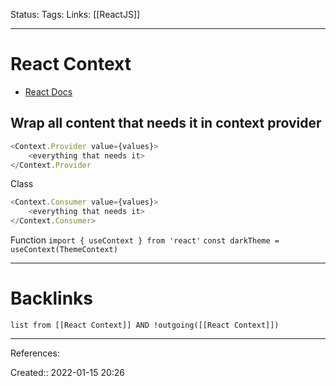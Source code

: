 Status: 
Tags: 
Links: [[ReactJS]]
___
# React Context
- [React Docs](https://reactjs.org/docs/context.html)

Wrap all content that needs it in context provider
- 
```js
<Context.Provider value={values}>
	<everything that needs it>
</Context.Provider
```

Class
```js
<Context.Consumer value={values}>
	<everything that needs it>
</Context.Consumer>
```

Function
`import { useContext } from 'react'`
`const darkTheme = useContext(ThemeContext)`
___
# Backlinks
```dataview
list from [[React Context]] AND !outgoing([[React Context]])
```
___
References:

Created:: 2022-01-15 20:26